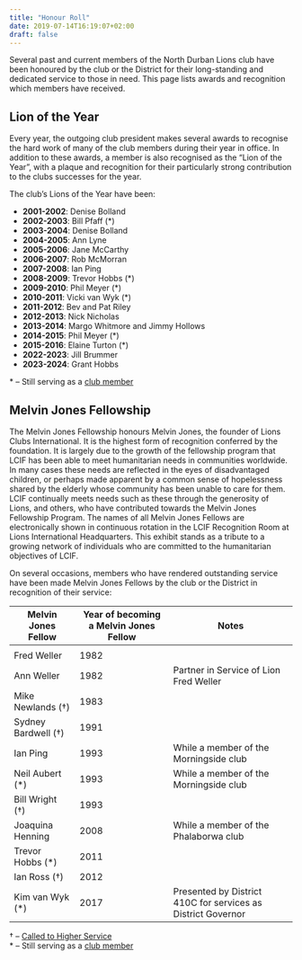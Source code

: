 ```yaml
---
title: "Honour Roll"
date: 2019-07-14T16:19:07+02:00
draft: false
---
```


Several past and current members of the North Durban Lions club have been honoured by the club or the District for their long-standing and dedicated service to those in need. This page lists awards and recognition which members have received.

## Lion of the Year
Every year, the outgoing club president makes several awards to recognise the hard work of many of the club members during their year in office. In addition to these awards, a member is also recognised as the “Lion of the Year”, with a plaque and recognition for their particularly strong contribution to the clubs successes for the year.

The club’s Lions of the Year have been:

* **2001-2002**: Denise Bolland
* **2002-2003**: Bill Pfaff (*)
* **2003-2004**: Denise Bolland
* **2004-2005**: Ann Lyne
* **2005-2006**: Jane McCarthy
* **2006-2007**: Rob McMorran
* **2007-2008**: Ian Ping
* **2008-2009**: Trevor Hobbs (*)
* **2009-2010**: Phil Meyer (*)
* **2010-2011**: Vicki van Wyk (*)
* **2011-2012**: Bev and Pat Riley
* **2012-2013**: Nick Nicholas
* **2013-2014**: Margo Whitmore and Jimmy Hollows
* **2014-2015**: Phil Meyer (*)
* **2015-2016**: Elaine Turton (*)
* **2022-2023**: Jill Brummer
* **2023-2024**: Grant Hobbs


\* – Still serving as a [club member](/info/members)

## Melvin Jones Fellowship

The Melvin Jones Fellowship honours Melvin Jones, the founder of Lions Clubs International. It is the highest form of recognition conferred by the foundation. It is largely due to the growth of the fellowship program that LCIF has been able to meet humanitarian needs in communities worldwide. In many cases these needs are reflected in the eyes of disadvantaged children, or perhaps made apparent by a common sense of hopelessness shared by the elderly whose community has been unable to care for them. LCIF continually meets needs such as these through the generosity of Lions, and others, who have contributed towards the Melvin Jones Fellowship Program. The names of all Melvin Jones Fellows are electronically shown in continuous rotation in the LCIF Recognition Room at Lions International Headquarters. This exhibit stands as a tribute to a growing network of individuals who are committed to the humanitarian objectives of LCIF.

On several occasions, members who have rendered outstanding service have been made Melvin Jones Fellows by the club or the District in recognition of their service:

| Melvin Jones Fellow | Year of becoming a Melvin Jones Fellow | Notes                                                        |
|---------------------|----------------------------------------|--------------------------------------------------------------|
|                     |                                        |                                                              |
| Fred Weller         | 1982                                   |                                                              |
| Ann Weller          | 1982                                   | Partner in Service of Lion Fred Weller                       |
| Mike Newlands (†)   | 1983                                   |                                                              |
| Sydney Bardwell (†) | 1991                                   |                                                              |
| Ian Ping            | 1993                                   | While a member of the Morningside club                       |
| Neil Aubert (*)     | 1993                                   | While a member of the Morningside club                       |
| Bill Wright (†)     | 1993                                   |                                                              |
| Joaquina Henning    | 2008                                   | While a member of the Phalaborwa club                        |
| Trevor Hobbs (*)    | 2011                                   |                                                              |
| Ian Ross (†)        | 2012                                   |                                                              |
| Kim van Wyk (*)     | 2017                                   | Presented by District 410C for services as District Governor |

† – [Called to Higher Service](/info/higher_service) \
\* – Still serving as a [club member](/info/members)
